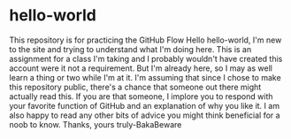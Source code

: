 # hello-world
This repository is for practicing the GitHub Flow
Hello hello-world, I'm new to the site and trying to understand what I'm doing here. This is an assignment for a class I'm taking and I probably wouldn't have created this account were it not a requirement. But I'm already here, so I may as well learn a thing or two while I'm at it. I'm assuming that since I chose to make this repository public, there's a chance that someone out there might actually read this. If you are that someone, I implore you to respond with your favorite function of GitHub and an explanation of why you like it. I am also happy to read any other bits of advice you might think beneficial for a noob to know. Thanks, yours truly-BakaBeware
